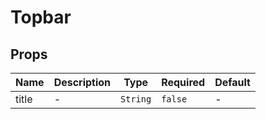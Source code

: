 # Topbar

## Props

<!-- @vuese:Topbar:props:start -->

|Name|Description|Type|Required|Default|
|---|---|---|---|---|
|title|-|`String`|`false`|-|

<!-- @vuese:Topbar:props:end -->


